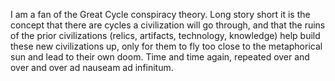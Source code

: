 I am a fan of the Great Cycle conspiracy theory. Long story short it is the concept that there are cycles a civilization will go through, and that the ruins of the prior civilizations (relics, artifacts, technology, knowledge) help build these new civilizations up, only for them to fly too close to the metaphorical sun and lead to their own doom. Time and time again, repeated over and over and over ad nauseam ad infinitum. 


